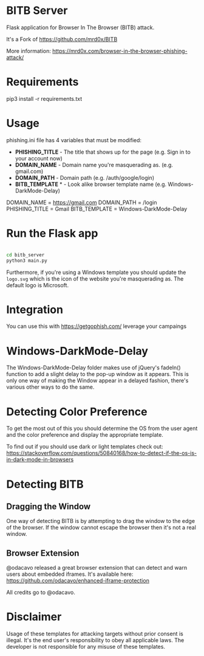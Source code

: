 # BITB Server

Flask application for Browser In The Browser (BITB) attack.

It's a Fork of https://github.com/mrd0x/BITB

More information: https://mrd0x.com/browser-in-the-browser-phishing-attack/ 


# Requirements
pip3 install -r requirements.txt

# Usage

phishing.ini file has 4 variables that must be modified:

* **PHISHING_TITLE** - The title that shows up for the page (e.g. Sign in to your account now)
* **DOMAIN_NAME** - Domain name you're masquerading as. (e.g. gmail.com)
* **DOMAIN_PATH** - Domain path (e.g. /auth/google/login)
* **BITB_TEMPLATE** * - Look alike browser template name (e.g. Windows-DarkMode-Delay)

DOMAIN_NAME = https://gmail.com
DOMAIN_PATH = /login
PHISHING_TITLE = Gmail
BITB_TEMPLATE = Windows-DarkMode-Delay

# Run the Flask app

```bash

cd bitb_server
python3 main.py

```

Furthermore, if you're using a Windows template you should update the `logo.svg` which is the icon of the website you're masquerading as. The default logo is Microsoft.
# Integration

You can use this with https://getgophish.com/ leverage your campaings
# Windows-DarkMode-Delay

The Windows-DarkMode-Delay folder makes use of jQuery's fadeIn() function to add a slight delay to the pop-up window as it appears. This is only one way of making the Window appear in a delayed fashion, there's various other ways to do the same.

# Detecting Color Preference

To get the most out of this you should determine the OS from the user agent and the color preference and display the appropriate template.

To find out if you should use dark or light templates check out: https://stackoverflow.com/questions/50840168/how-to-detect-if-the-os-is-in-dark-mode-in-browsers

# Detecting BITB

## Dragging the Window

One way of detecting BITB is by attempting to drag the window to the edge of the browser. If the window cannot escape the browser then it's not a real window. 

## Browser Extension

@odacavo released a great browser extension that can detect and warn users about embedded iframes. It's available here: https://github.com/odacavo/enhanced-iframe-protection

All credits go to @odacavo.

# Disclaimer

Usage of these templates for attacking targets without prior consent is illegal. It's the end user's responsibility to obey all applicable laws. The developer is not responsible for any misuse of these templates.
